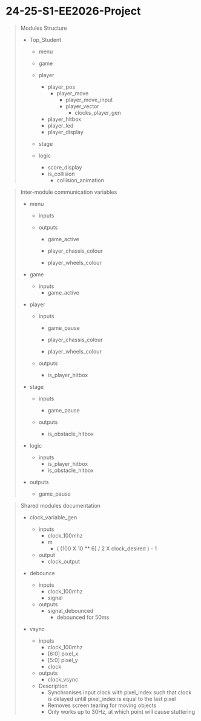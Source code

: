 # 24-25-S1-EE2026-Project

> Modules Structure
>
> - Top_Student
>
>   - menu
>
>   - game
>
>   - player
>     - player_pos
>       - player_move
>         - player_move_input
>         - player_vector
>           - clocks_player_gen
>     - player_hitbox
>     - player_led
>     - player_display
>    
>    - stage
>
>    - logic
>      - score_display
>      - is_collision
>        - collision_animation

> Inter-module communication variables
> - menu
>  
>   - inputs
>  
>   - outputs
>     - game_active
>        
>     - player_chassis_colour
>     - player_wheels_colour
>
> - game
>
>   - inputs
>     - game_active
>    
> - player
>
>   - inputs
>     - game_pause
>  
>     - player_chassis_colour
>     - player_wheels_colour
>  
>   - outputs
>     - is_player_hitbox
>
> - stage
>
>   - inputs
>     - game_pause
>
>   - outputs
>     - is_obstacle_hitbox
>
> - logic
>
>   - inputs
>     - is_player_hitbox
>     - is_obstacle_hitbox
>
>  - outputs
>    - game_pause

> Shared modules documentation
>
> - clock_variable_gen
>    - inputs
>      - clock_100mhz
>      - m
>        - ( (100 X 10 ** 6) / 2 X clock_desired ) - 1
>    - output
>      - clock_output
>
> - debounce
>   - inputs
>     - clock_100mhz
>     - signal
>   - outputs
>     - signal_debounced
>       - debounced for 50ms
>
> - vsync
>   - inputs
>     - clock_100mhz
>     - [6:0] pixel_x
>     - [5:0] pixel_y
>     - clock
>   - outputs
>     - clock_vsync
>   - Description
>     - Synchronises input clock with pixel_index such that clock is delayed untill pixel_index is equal to the last pixel
>     - Removes screen tearing for moving objects
>     - Only works up to 30Hz, at which point will cause stuttering
